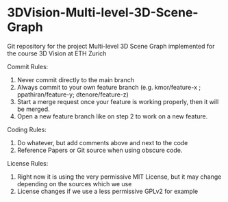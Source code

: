 # 3DVision-Multi-level-3D-Scene-Graph
Git repository for the project  Multi-level 3D Scene Graph implemented for the course 3D Vision at ETH Zurich 

Commit Rules:

1. Never commit directly to the main branch
2. Always commit to your own feature branch (e.g. kmor/feature-x ; ppathiran/feature-y; dtenore/feature-z)
3. Start a merge request once your feature is working properly, then it will be merged.
4. Open a new feature branch like on step 2 to work on a new feature.

Coding Rules:

1. Do whatever, but add comments above and next to the code
2. Reference Papers or Git source when using obscure code.

License Rules:

1. Right now it is using the very permissive MIT License, but it may change depending on the sources which we use
2. License changes if we use a less permissive GPLv2 for example
